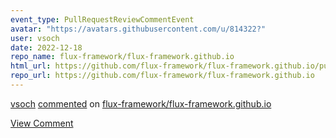 ```yaml
---
event_type: PullRequestReviewCommentEvent
avatar: "https://avatars.githubusercontent.com/u/814322?"
user: vsoch
date: 2022-12-18
repo_name: flux-framework/flux-framework.github.io
html_url: https://github.com/flux-framework/flux-framework.github.io/pull/60#discussion_r1051660279
repo_url: https://github.com/flux-framework/flux-framework.github.io
---
```


<a href='https://github.com/vsoch' target='_blank'>vsoch</a> <a href='https://github.com/flux-framework/flux-framework.github.io/pull/60#discussion_r1051660279' target='_blank'>commented</a> on <a href='https://github.com/flux-framework/flux-framework.github.io' target='_blank'>flux-framework/flux-framework.github.io</a>

<a href='https://github.com/flux-framework/flux-framework.github.io/pull/60#discussion_r1051660279' target='_blank'>View Comment</a>